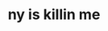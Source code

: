 ---
layout: media
title: "ny is killin me"
categories: visual
blurb: "ny is killin me"
show_blurb: true
ads: false
share: false
show_url: false
image:
  id: 31164752756
---